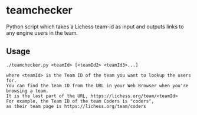 # teamchecker
Python script which takes a Lichess team-id as input and outputs links to any engine users in the team.


## Usage

    ./teamchecker.py <teamId> [<teamId2> <teamId3>...]

    where <teamId> is the Team ID of the team you want to lookup the users for.
    You can find the Team ID from the URL in your Web Browser when you're browsing a team.
    It is the last part of the URL, https://lichess.org/team/<teamId>
    For example, the Team ID of the team Coders is "coders",
    as their team page is https://lichess.org/team/coders
